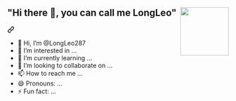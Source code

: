 <div class="markdown-heading" dir="auto">
  <h2 class="heading-element" dir="auto">
    "Hi there 👋, you can call me LongLeo"  
    <a target="_blank" rel="noopener noreferrer nofollow" href="https://cdn.discordapp.com/attachments/1196323912577990746/1213917618180718605/RR_2.png?ex=662e96e1&is=661c21e1&hm=c9721baa288228a3ffe387e8e96d3ddd2e6077559a6bbc0bfa6a6b91a8d93713&">
      <img align="right" width="110" src="https://cdn.discordapp.com/attachments/1196323912577990746/1213917618180718605/RR_2.png?ex=662e96e1&is=661c21e1&hm=c9721baa288228a3ffe387e8e96d3ddd2e6077559a6bbc0bfa6a6b91a8d93713&">
    </a>
  </h2>
  <a id="user-content-hi-there-wave-you-can-call-me-longleo--" class="anchor" aria-label="Permalink: Hi there :wave:, you can call me LongLeo  " href="#hi-there-wave-you-can-call-me-longleo--"><svg class="octicon octicon-link" viewBox="0 0 16 16" version="1.1" width="16" height="16" aria-hidden="true"><path d="m7.775 3.275 1.25-1.25a3.5 3.5 0 1 1 4.95 4.95l-2.5 2.5a3.5 3.5 0 0 1-4.95 0 .751.751 0 0 1 .018-1.042.751.751 0 0 1 1.042-.018 1.998 1.998 0 0 0 2.83 0l2.5-2.5a2.002 2.002 0 0 0-2.83-2.83l-1.25 1.25a.751.751 0 0 1-1.042-.018.751.751 0 0 1-.018-1.042Zm-4.69 9.64a1.998 1.998 0 0 0 2.83 0l1.25-1.25a.751.751 0 0 1 1.042.018.751.751 0 0 1 .018 1.042l-1.25 1.25a3.5 3.5 0 1 1-4.95-4.95l2.5-2.5a3.5 3.5 0 0 1 4.95 0 .751.751 0 0 1-.018 1.042.751.751 0 0 1-1.042.018 1.998 1.998 0 0 0-2.83 0l-2.5 2.5a1.998 1.998 0 0 0 0 2.83Z">
    </path>
  </svg>
  </a>
</div>

- 👋 Hi, I’m @LongLeo287
- 👀 I’m interested in ...
- 🌱 I’m currently learning ...
- 💞️ I’m looking to collaborate on ...
- 📫 How to reach me ...
- 😄 Pronouns: ...
- ⚡ Fun fact: ...

<!---
LongLeo287/LongLeo287 is a ✨ special ✨ repository because its `README.md` (this file) appears on your GitHub profile.
You can click the Preview link to take a look at your changes.
--->
